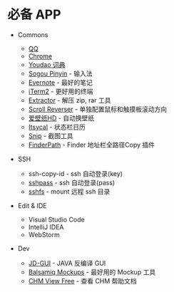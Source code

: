 # 必备 APP

* Commons
  * [QQ](https://itunes.apple.com/cn/app/qq/id451108668?l=en&mt=12)
  * [Chrome](http://chrome.google.com/)
  * [Youdao 词典](https://itunes.apple.com/cn/app/you-dao-ci-dian/id491854842?l=en&mt=12)
  * [Sogou Pinyin](http://pinyin.sogou.com/mac/) - 输入法
  * [Evernote](https://itunes.apple.com/cn/app/evernote/id406056744?l=en&mt=12) - 最好的笔记
  * [iTerm2](http://www.iterm2.com/) - 更好用的终端
  * [Extractor](https://itunes.apple.com/cn/app/extractor-unarchive-rar-zip/id971826370?l=en&mt=12) - 解压 zip, rar 工具
  * [Scroll Reverser](https://github.com/pilotmoon/Scroll-Reverser) - 单独配置鼠标和触摸板滚动方向
  * [爱壁纸HD](https://itunes.apple.com/cn/app/ai-bi-zhihd/id566809953?l=en&mt=12) - 自动换壁纸
  * [Itsycal](https://github.com/sfsam/itsycal) - 状态栏日历
  * [Snip](https://itunes.apple.com/cn/app/snip/id512505421?l=en&mt=12) - 截图工具
  * [FinderPath](https://bahoom.com/finderpath/) - Finder 地址栏全路径Copy 插件
  
* SSH
  * ssh-copy-id - ssh 自动登录(key)
  * [sshpass](https://sourceforge.net/projects/sshpass/) - ssh 自动登录(pass)
  * [sshfs](https://github.com/libfuse/sshfs) - mount 远程 ssh 目录

* Edit & IDE
  * Visual Studio Code
  * IntelliJ IDEA
  * WebStorm

* Dev
  * [JD-GUI](https://github.com/java-decompiler/jd-gui) - JAVA 反编译 GUI
  * [Balsamiq Mockups](http://www.balsamiq.com/) - 最好用的 Mockup 工具
  * [CHM View Free](https://itunes.apple.com/cn/app/chm-viewer-free/id650683226?l=en&mt=12) - 查看 CHM 帮助文档

